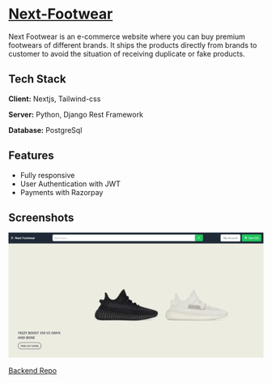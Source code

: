 # [Next-Footwear](https://nfootwear.vercel.app/)

Next Footwear is an e-commerce website where you can buy premium footwears of different brands. It ships the products directly from brands to customer to avoid the situation of receiving duplicate or fake products.

## Tech Stack

**Client:** Nextjs, Tailwind-css

**Server:** Python, Django Rest Framework

**Database:** PostgreSql

## Features

- Fully responsive
- User Authentication with JWT
- Payments with Razorpay

## Screenshots

![App Screenshot](screenshots/homepage.png)

[Backend Repo](https://github.com/SrijanDas/next-shoes-api)
